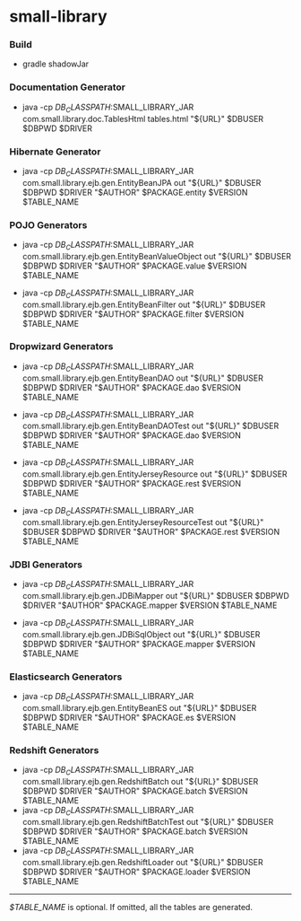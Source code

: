 # small-library

### Build

- gradle shadowJar

### Documentation Generator

- java -cp $DB_CLASSPATH:$SMALL_LIBRARY_JAR com.small.library.doc.TablesHtml tables.html "${URL}" $DBUSER $DBPWD $DRIVER

### Hibernate Generator

- java -cp $DB_CLASSPATH:$SMALL_LIBRARY_JAR com.small.library.ejb.gen.EntityBeanJPA out "${URL}" $DBUSER $DBPWD $DRIVER "$AUTHOR" $PACKAGE.entity $VERSION $TABLE_NAME

### POJO Generators

- java -cp $DB_CLASSPATH:$SMALL_LIBRARY_JAR com.small.library.ejb.gen.EntityBeanValueObject out "${URL}" $DBUSER $DBPWD $DRIVER "$AUTHOR" $PACKAGE.value $VERSION $TABLE_NAME

- java -cp $DB_CLASSPATH:$SMALL_LIBRARY_JAR com.small.library.ejb.gen.EntityBeanFilter out "${URL}" $DBUSER $DBPWD $DRIVER "$AUTHOR" $PACKAGE.filter $VERSION $TABLE_NAME

### Dropwizard Generators

- java -cp $DB_CLASSPATH:$SMALL_LIBRARY_JAR com.small.library.ejb.gen.EntityBeanDAO out "${URL}" $DBUSER $DBPWD $DRIVER "$AUTHOR" $PACKAGE.dao $VERSION $TABLE_NAME

- java -cp $DB_CLASSPATH:$SMALL_LIBRARY_JAR com.small.library.ejb.gen.EntityBeanDAOTest out "${URL}" $DBUSER $DBPWD $DRIVER "$AUTHOR" $PACKAGE.dao $VERSION $TABLE_NAME

- java -cp $DB_CLASSPATH:$SMALL_LIBRARY_JAR com.small.library.ejb.gen.EntityJerseyResource out "${URL}" $DBUSER $DBPWD $DRIVER "$AUTHOR" $PACKAGE.rest $VERSION $TABLE_NAME

- java -cp $DB_CLASSPATH:$SMALL_LIBRARY_JAR com.small.library.ejb.gen.EntityJerseyResourceTest out "${URL}" $DBUSER $DBPWD $DRIVER "$AUTHOR" $PACKAGE.rest $VERSION $TABLE_NAME

### JDBI Generators

- java -cp $DB_CLASSPATH:$SMALL_LIBRARY_JAR com.small.library.ejb.gen.JDBiMapper out "${URL}" $DBUSER $DBPWD $DRIVER "$AUTHOR" $PACKAGE.mapper $VERSION $TABLE_NAME

- java -cp $DB_CLASSPATH:$SMALL_LIBRARY_JAR com.small.library.ejb.gen.JDBiSqlObject out "${URL}" $DBUSER $DBPWD $DRIVER "$AUTHOR" $PACKAGE.mapper $VERSION $TABLE_NAME

### Elasticsearch Generators

- java -cp $DB_CLASSPATH:$SMALL_LIBRARY_JAR com.small.library.ejb.gen.EntityBeanES out "${URL}" $DBUSER $DBPWD $DRIVER "$AUTHOR" $PACKAGE.es $VERSION $TABLE_NAME

### Redshift Generators

- java -cp $DB_CLASSPATH:$SMALL_LIBRARY_JAR com.small.library.ejb.gen.RedshiftBatch out "${URL}" $DBUSER $DBPWD $DRIVER "$AUTHOR" $PACKAGE.batch $VERSION $TABLE_NAME
- java -cp $DB_CLASSPATH:$SMALL_LIBRARY_JAR com.small.library.ejb.gen.RedshiftBatchTest out "${URL}" $DBUSER $DBPWD $DRIVER "$AUTHOR" $PACKAGE.batch $VERSION $TABLE_NAME
- java -cp $DB_CLASSPATH:$SMALL_LIBRARY_JAR com.small.library.ejb.gen.RedshiftLoader out "${URL}" $DBUSER $DBPWD $DRIVER "$AUTHOR" $PACKAGE.loader $VERSION $TABLE_NAME

---

*$TABLE_NAME* is optional. If omitted, all the tables are generated.